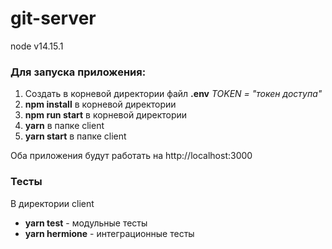 # git-server

node v14.15.1


### Для запуска приложения: 
1. Создать в корневой директории файл **.env** *TOKEN = "токен доступа"*
2. **npm install** в корневой директории
3. **npm run start** в корневой директории
4. **yarn** в папке client
5. **yarn start** в папке client

Оба приложения будут работать на http://localhost:3000



### Тесты
В директории client
* **yarn test** - модульные тесты
* **yarn hermione** - интеграционные тесты
